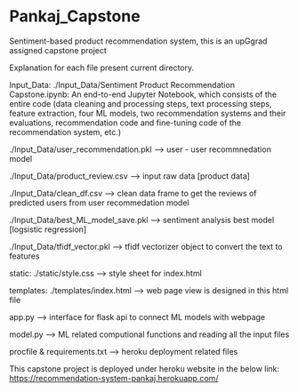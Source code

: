 # Pankaj_Capstone
Sentiment-based product recommendation system, this is an upGgrad assigned capstone project

Explanation for each file present current directory.

Input_Data:
./Input_Data/Sentiment Product Recommendation Capstone.ipynb:
 An end-to-end Jupyter      Notebook, which consists of the entire code (data cleaning and processing steps, text processing steps, feature extraction, four ML models, two recommendation systems and their evaluations, recommendation code and fine-tuning code of the recommendation system, etc.)

./Input_Data/user_recommendation.pkl --> user - user recommnedation model

./Input_Data/product_review.csv --> input raw data [product data]

./Input_Data/clean_df.csv --> clean data frame to get the reviews of predicted users from user recommedation model

./Input_Data/best_ML_model_save.pkl --> sentiment analysis best model [logsistic regression]

./Input_Data/tfidf_vector.pkl --> tfidf vectorizer object to convert the text to features

static:
./static/style.css --> style sheet for index.html

templates:
./templates/index.html --> web page view is designed in this html file

app.py --> interface for flask api to connect ML models with webpage

model.py --> ML related computional functions and reading all the input files

procfile & requirements.txt --> heroku deployment related files

This capstone project is deployed under heroku website in the below link:
https://recommendation-system-pankaj.herokuapp.com/
